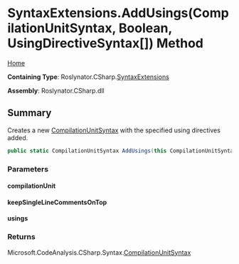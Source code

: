 <a name="_top"></a>

# SyntaxExtensions\.AddUsings\(CompilationUnitSyntax, Boolean, UsingDirectiveSyntax\[\]\) Method

[Home](../../../../README.md#_top)

**Containing Type**: Roslynator\.CSharp\.[SyntaxExtensions](../README.md#_top)

**Assembly**: Roslynator\.CSharp\.dll

## Summary

Creates a new [CompilationUnitSyntax](https://docs.microsoft.com/en-us/dotnet/api/microsoft.codeanalysis.csharp.syntax.compilationunitsyntax) with the specified using directives added\.

```csharp
public static CompilationUnitSyntax AddUsings(this CompilationUnitSyntax compilationUnit, bool keepSingleLineCommentsOnTop, params UsingDirectiveSyntax[] usings)
```

### Parameters

#### compilationUnit

#### keepSingleLineCommentsOnTop

#### usings

### Returns

Microsoft\.CodeAnalysis\.CSharp\.Syntax\.[CompilationUnitSyntax](https://docs.microsoft.com/en-us/dotnet/api/microsoft.codeanalysis.csharp.syntax.compilationunitsyntax)

